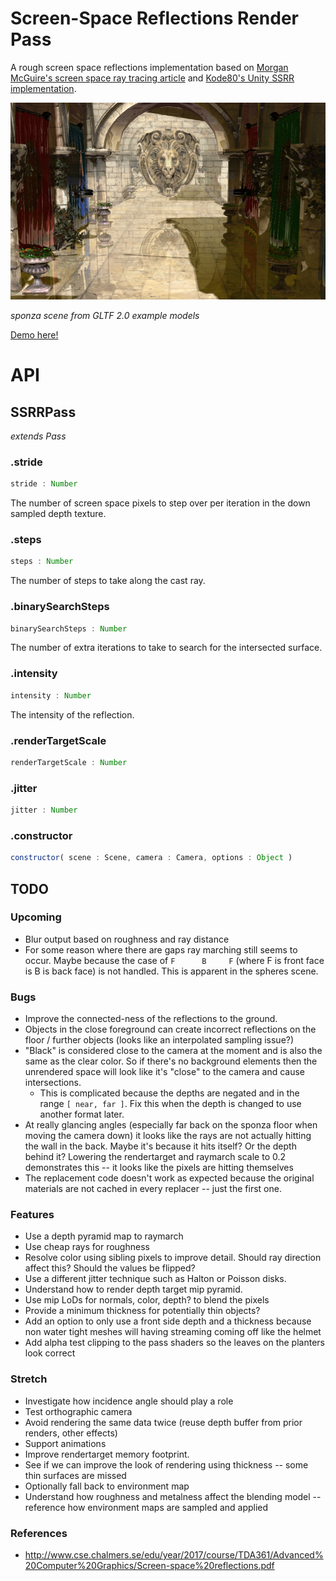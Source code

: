 # Screen-Space Reflections Render Pass

A rough screen space reflections implementation based on [Morgan McGuire's screen space ray tracing article](http://casual-effects.blogspot.com/2014/08/screen-space-ray-tracing.html) and [Kode80's Unity SSRR implementation](https://github.com/kode80/kode80SSR).


[![](./docs/example.png)](https://gkjohnson.github.io/threejs-sandbox/screenSpaceReflectionsPass/)

_sponza scene from GLTF 2.0 example models_

[Demo here!](https://gkjohnson.github.io/threejs-sandbox/screenSpaceReflectionsPass/)

# API

## SSRRPass

_extends Pass_

### .stride

```js
stride : Number
```

The number of screen space pixels to step over per iteration in the down sampled depth texture.

### .steps

```js
steps : Number
```

The number of steps to take along the cast ray.

### .binarySearchSteps

```js
binarySearchSteps : Number
```

The number of extra iterations to take to search for the intersected surface.

### .intensity

```js
intensity : Number
```

The intensity of the reflection.

### .renderTargetScale

```js
renderTargetScale : Number
```

### .jitter

```js
jitter : Number
```

### .constructor

```js
constructor( scene : Scene, camera : Camera, options : Object )
```

## TODO

### Upcoming

- Blur output based on roughness and ray distance
- For some reason where there are gaps ray marching still seems to occur. Maybe because the case of `F      B     F` (where F is front face is B is back face) is not handled. This is apparent in the spheres scene.

### Bugs
- Improve the connected-ness of the reflections to the ground.
- Objects in the close foreground can create incorrect reflections on the floor / further objects (looks like an interpolated sampling issue?)
- "Black" is considered close to the camera at the moment and is also the same as the clear color. So if there's no background elements then the unrendered space will look like it's "close" to the camera and cause intersections.
	- This is complicated because the depths are negated and in the range `[ near, far ]`. Fix this when the depth is changed to use another format later.
- At really glancing angles (especially far back on the sponza floor when moving the camera down) it looks like the rays are not actually hitting the wall in the back. Maybe it's because it hits itself? Or the depth behind it? Lowering the rendertarget and raymarch scale to 0.2 demonstrates this -- it looks like the pixels are hitting themselves
- The replacement code doesn't work as expected because the original materials are not cached in every replacer -- just the first one.

### Features

- Use a depth pyramid map to raymarch
- Use cheap rays for roughness
- Resolve color using sibling pixels to improve detail. Should ray direction affect this? Should the values be flipped?
- Use a different jitter technique such as Halton or Poisson disks.
- Understand how to render depth target mip pyramid.
- Use mip LoDs for normals, color, depth? to blend the pixels
- Provide a minimum thickness for potentially thin objects?
- Add an option to only use a front side depth and a thickness because non water tight meshes will having streaming coming off like the helmet
- Add alpha test clipping to the pass shaders so the leaves on the planters look correct

### Stretch

- Investigate how incidence angle should play a role
- Test orthographic camera
- Avoid rendering the same data twice (reuse depth buffer from prior renders, other effects)
- Support animations
- Improve rendertarget memory footprint.
- See if we can improve the look of rendering using thickness -- some thin surfaces are missed
- Optionally fall back to environment map
- Understand how roughness and metalness affect the blending model -- reference how environment maps are sampled and applied

### References

-  http://www.cse.chalmers.se/edu/year/2017/course/TDA361/Advanced%20Computer%20Graphics/Screen-space%20reflections.pdf
